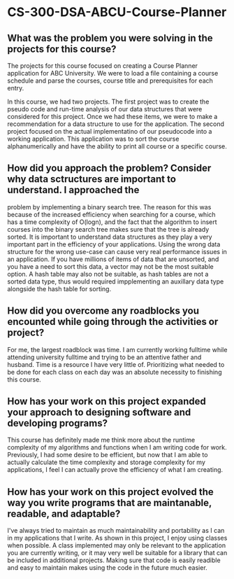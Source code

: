 # CS-300-DSA-ABCU-Course-Planner

## What was the problem you were solving in the projects for this course?
The projects for this course focused on creating a Course Planner application for ABC University. We were to
load a file containing a course schedule and parse the courses, course title and prerequisites for each entry.

In this course, we had two projects. The first project was to create the pseudo code and run-time analysis of
our data structures that were considered for this project. Once we had these items, we were to make a recommendation
for a data structure to use for the application. The second project focused on the actual implementatino of our
pseudocode into a working application. This application was to sort the course alphanumerically and have the
ability to print all course or a specific course.

## How did you approach the problem? Consider why data sctructures are important to understand. I approached the 
problem by implementing a binary search tree. The reason for this was because of the increased efficiency when 
searching for a course, which has a time complexity of O(logn), and the fact that the algorithm to insert courses
into the binary search tree makes sure that the tree is already sorted. It is important to understand data structures
as they play a very important part in the efficiency of your applications. Using the wrong data structure for the wrong
use-case can cause very real performance issues in an application. If you have millions of items of data that are
unsorted, and you have a need to sort this data, a vector may not be the most suitable option. A hash table may
also not be suitable, as hash tables are not a sorted data type, thus would required impplementing an auxillary
data type alongside the hash table for sorting.

## How did you overcome any roadblocks you encounted while going through the activities or project?
For me, the largest roadblock was time. I am currently working fulltime while attending university fulltime and
trying to be an attentive father and husband. Time is a resource I have very little of. Prioritizing what needed
to be done for each class on each day was an absolute necessity to finishing this course.

## How has your work on this project expanded your approach to designing software and developing programs?
This course has definitely made me think more about the runtime complexity of my algorithms and functions when I am
writing code for work. Previously, I had some desire to be efficient, but now that I am able to actually calculate
the time complexity and storage complexity for my applications, I feel I can actually prove the efficiency of what
I am creating.

## How has your work on this project evolved the way you write programs that are maintanable, readable, and adaptable?
I've always tried to maintain as much maintainability and portability as I can in my applications that I write. As
shown in this project, I enjoy using classes when possible. A class implemented may only be relevant to the application
you are currently writing, or it may very well be suitable for a library that can be included in additional projects.
Making sure that code is easily readible and easy to maintain makes using the code in the future much easier.
